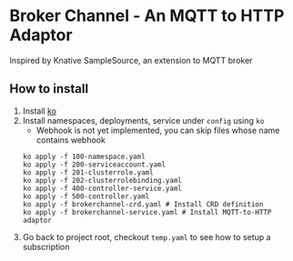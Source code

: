 # Broker Channel - An MQTT to HTTP Adaptor

Inspired by Knative SampleSource, an extension to MQTT broker
## How to install
1. Install [ko](https://github.com/google/ko.git)
2. Install namespaces, deployments, service under `config` using `ko`
	* Webhook is not yet implemented, you can skip files whose name contains webhook
	```
	ko apply -f 100-namespace.yaml
	ko apply -f 200-serviceaccount.yaml
	ko apply -f 201-clusterrole.yaml
	ko apply -f 202-clusterrolebinding.yaml
	ko apply -f 400-controller-service.yaml
	ko apply -f 500-controller.yaml
	ko apply -f brokerchannel-crd.yaml # Install CRD definition
	ko apply -f brokerchannel-service.yaml # Install MQTT-to-HTTP adaptor
	```
3. Go back to project root, checkout `temp.yaml` to see how to setup a subscription
